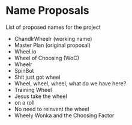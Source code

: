 # Name Proposals

List of proposed names for the project

* ChandlrWheelr (working name)
* Master Plan (original proposal)
* Wheel.io
* Wheel of Choosing (WoC)
* Wheelr
* SpinBot
* Shit just got wheel
* Wheel, wheel, wheel, what do we have here?
* Training Wheel
* Jesus take the wheel
* on a roll
* No need to reinvent the wheel
* Wheely Wonka and the Choosing Factor
